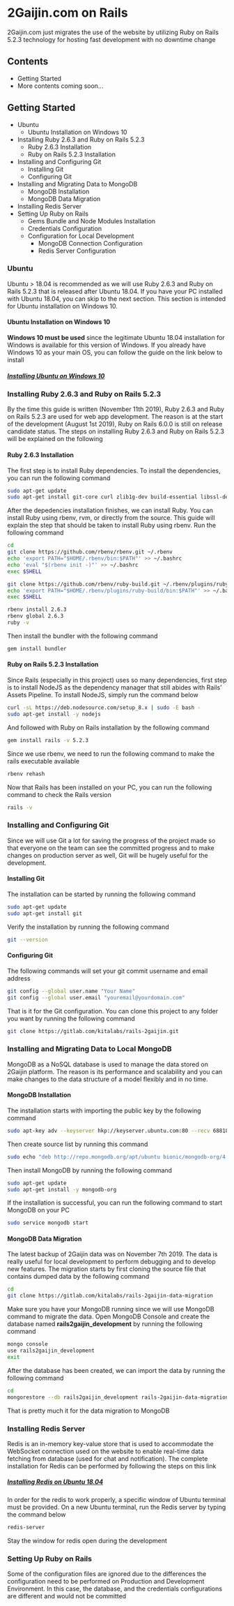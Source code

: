 # 2Gaijin.com on Rails

2Gaijin.com just migrates the use of the website by utilizing Ruby on Rails 5.2.3 technology for hosting fast development with no downtime change

## Contents
* Getting Started
* More contents coming soon...

## Getting Started
- Ubuntu
    - Ubuntu Installation on Windows 10
- Installing Ruby 2.6.3 and Ruby on Rails 5.2.3
    - Ruby 2.6.3 Installation 
    - Ruby on Rails 5.2.3 Installation
- Installing and Configuring Git
    - Installing Git
    - Configuring Git
- Installing and Migrating Data to MongoDB
    - MongoDB Installation
    - MongoDB Data Migration
- Installing Redis Server
- Setting Up Ruby on Rails
    - Gems Bundle and Node Modules Installation
    - Credentials Configuration
    - Configuration for Local Development
        - MongoDB Connection Configuration
        - Redis Server Configuration

### Ubuntu
Ubuntu > 18.04 is recommended as we will use Ruby 2.6.3 and Ruby on Rails 5.2.3 that is released after Ubuntu 18.04. If you have your PC installed with Ubuntu 18.04, you can skip to the next section. This section is intended for Ubuntu installation on Windows 10.
#### Ubuntu Installation on Windows 10
**Windows 10 must be used** since the legitimate Ubuntu 18.04 installation for Windows is available for this version of Windows. If you already have Windows 10 as your main OS, you can follow the guide on the link below to install
##### [Installing Ubuntu on Windows 10](https://linuxconfig.org/how-to-install-ubuntu-18-04-on-windows-10)

### Installing Ruby 2.6.3 and Ruby on Rails 5.2.3
By the time this guide is written (November 11th 2019), Ruby 2.6.3 and Ruby on Rails 5.2.3 are used for web app development. The reason is at the start of the development (August 1st 2019), Ruby on Rails 6.0.0 is still on release candidate status. The steps on installing Ruby 2.6.3 and Ruby on Rails 5.2.3 will be explained on the following
#### Ruby 2.6.3 Installation
The first step is to install Ruby dependencies. To install the dependencies, you can run the following command
```bash
sudo apt-get update
sudo apt-get install git-core curl zlib1g-dev build-essential libssl-dev libreadline-dev libyaml-dev libsqlite3-dev sqlite3 libxml2-dev libxslt1-dev libcurl4-openssl-dev software-properties-common libffi-dev
```
After the depedencies installation finishes, we can install Ruby. You can install Ruby using rbenv, rvm, or directly from the source. This guide will explain the step that should be taken to install Ruby using rbenv. Run the following command
```bash
cd
git clone https://github.com/rbenv/rbenv.git ~/.rbenv
echo 'export PATH="$HOME/.rbenv/bin:$PATH"' >> ~/.bashrc
echo 'eval "$(rbenv init -)"' >> ~/.bashrc
exec $SHELL

git clone https://github.com/rbenv/ruby-build.git ~/.rbenv/plugins/ruby-build
echo 'export PATH="$HOME/.rbenv/plugins/ruby-build/bin:$PATH"' >> ~/.bashrc
exec $SHELL

rbenv install 2.6.3
rbenv global 2.6.3
ruby -v
```
Then install the bundler with the following command
```bash
gem install bundler
```
#### Ruby on Rails 5.2.3 Installation
Since Rails (especially in this project) uses so many dependencies, first step is to install NodeJS as the dependency manager that still abides with Rails' Assets Pipeline. To install NodeJS, simply run the command below
```bash
curl -sL https://deb.nodesource.com/setup_8.x | sudo -E bash -
sudo apt-get install -y nodejs
```
And followed with Ruby on Rails installation by the following command
```bash
gem install rails -v 5.2.3
```
Since we use rbenv, we need to run the following command to make the rails executable available
```bash
rbenv rehash
```
Now that Rails has been installed on your PC, you can run the following command to check the Rails version
```bash
rails -v
```
### Installing and Configuring Git
Since we will use Git a lot for saving the progress of the project made so that everyone on the team can see the committed progress and to make changes on production server as well, Git will be hugely useful for the development. 
#### Installing Git
The installation can be started by running the following command
```bash
sudo apt-get update
sudo apt-get install git
```
Verify the installation by running the following command
```bash
git --version
```
#### Configuring Git
The following commands will set your git commit username and email address
```bash
git config --global user.name "Your Name"
git config --global user.email "youremail@yourdomain.com"
```
That is it for the Git configuration. You can clone this project to any folder you want by running the following command
```bash
git clone https://gitlab.com/kitalabs/rails-2gaijin.git
```
### Installing and Migrating Data to Local MongoDB
MongoDB as a NoSQL database is used to manage the data stored on 2Gaijin platform. The reason is its performance and scalability and you can make changes to the data structure of a model flexibly and in no time.
#### MongoDB Installation
The installation starts with importing the public key by the following command
```bash
sudo apt-key adv --keyserver hkp://keyserver.ubuntu.com:80 --recv 68818C72E52529D4
```
Then create source list by running this command
```bash
sudo echo "deb http://repo.mongodb.org/apt/ubuntu bionic/mongodb-org/4.0 multiverse" | sudo tee /etc/apt/sources.list.d/mongodb-org-4.0.list
```
Then install MongoDB by running the following command
```bash
sudo apt-get update
sudo apt-get install -y mongodb-org
```
If the installation is successful, you can run the following command to start MongoDB on your PC
```bash
sudo service mongodb start
```
#### MongoDB Data Migration
The latest backup of 2Gaijin data was on November 7th 2019. The data is really useful for local development to perform debugging and to develop new features. The migration starts by first cloning the source file that contains dumped data by the following command
```bash
cd
git clone https://gitlab.com/kitalabs/rails-2gaijin-data-migration
```
Make sure you have your MongoDB running since we will use MongoDB command to migrate the data. Open MongoDB Console and create the database named **rails2gaijin_development** by running the following command
```bash
mongo console
use rails2gaijin_development
exit
```
After the database has been created, we can import the data by running the following command
```bash
cd
mongorestore --db rails2gaijin_development rails-2gaijin-data-migration/ --drop
```
That is pretty much it for the data migration to MongoDB

### Installing Redis Server
Redis is an in-memory key-value store that is used to accommodate the WebSocket connection used on the website to enable real-time data fetching from database (used for chat and notification). The complete installation for Redis can be performed by following the steps on this link
##### [Installing Redis on Ubuntu 18.04](https://www.digitalocean.com/community/tutorials/how-to-install-and-secure-redis-on-ubuntu-18-04)
In order for the redis to work properly, a specific window of Ubuntu terminal must be provided. On a new Ubuntu terminal, run the Redis server by typing the command below
```bash
redis-server
```
Stay the window for redis open during the development

### Setting Up Ruby on Rails
Some of the configuration files are ignored due to the differences the configuration need to be performed on Production and Development Environment. In this case, the database, and the credentials configurations are different and would not be committed 
